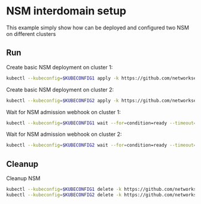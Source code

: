 # NSM interdomain setup


This example simply show how can be deployed and configured two NSM on different clusters

## Run

Create basic NSM deployment on cluster 1:

```bash
kubectl --kubeconfig=$KUBECONFIG1 apply -k https://github.com/networkservicemesh/deployments-k8s/examples/interdomain/nsm/cluster1?ref=cf81975202f2be9c2a16d4e33328a62044bbb4c6
```

Create basic NSM deployment on cluster 2:

```bash
kubectl --kubeconfig=$KUBECONFIG2 apply -k https://github.com/networkservicemesh/deployments-k8s/examples/interdomain/nsm/cluster2?ref=cf81975202f2be9c2a16d4e33328a62044bbb4c6
```

Wait for NSM admission webhook on cluster 1:

```bash
kubectl --kubeconfig=$KUBECONFIG1 wait --for=condition=ready --timeout=1m pod -n nsm-system -l app=admission-webhook-k8s
```

Wait for NSM admission webhook on cluster 2:

```bash
kubectl --kubeconfig=$KUBECONFIG2 wait --for=condition=ready --timeout=1m pod -n nsm-system -l app=admission-webhook-k8s
```

## Cleanup

Cleanup NSM
```bash
kubectl --kubeconfig=$KUBECONFIG1 delete -k https://github.com/networkservicemesh/deployments-k8s/examples/interdomain/nsm/cluster1?ref=cf81975202f2be9c2a16d4e33328a62044bbb4c6
kubectl --kubeconfig=$KUBECONFIG2 delete -k https://github.com/networkservicemesh/deployments-k8s/examples/interdomain/nsm/cluster2?ref=cf81975202f2be9c2a16d4e33328a62044bbb4c6
```
